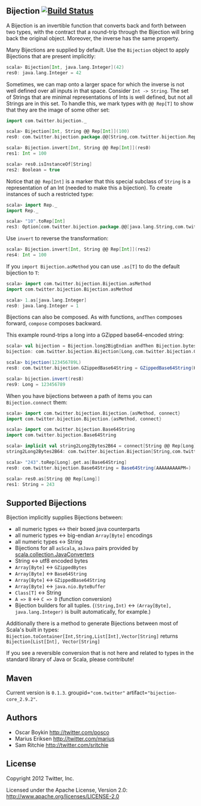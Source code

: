 ## Bijection [![Build Status](https://secure.travis-ci.org/twitter/bijection.png)](http://travis-ci.org/twitter/bijection)

A Bijection is an invertible function that converts back and forth between two types, with
the contract that a round-trip through the Bijection will bring back the original object. Moreover,
the inverse has the same property.

Many Bijections are supplied by default. Use the `Bijection` object to apply Bijections that are present implicitly:

```scala
scala> Bijection[Int, java.lang.Integer](42)
res0: java.lang.Integer = 42
```

Sometimes, we can map onto a larger space for which the inverse is not well defined over all inputs
in that space. Consider `Int -> String`. The set of Strings that are minimal representations of Ints
is well defined, but not all Strings are in this set. To handle this, we mark types with `@@ Rep[T]`
to show that they are the image of some other set:

```scala
import com.twitter.bijection._

scala> Bijection[Int, String @@ Rep[Int]](100)
res0: com.twitter.bijection.package.@@[String,com.twitter.bijection.Rep[Int]] = 100

scala> Bijection.invert[Int, String @@ Rep[Int]](res0)
res1: Int = 100

scala> res0.isInstanceOf[String]
res2: Boolean = true
```
Notice that `@@ Rep[Int]` is a marker that this special subclass of `String` is a representation
of an Int (needed to make this a bijection).  To create instances of such a restricted type:

```scala
scala> import Rep._
import Rep._

scala> "10".toRep[Int]
res3: Option[com.twitter.bijection.package.@@[java.lang.String,com.twitter.bijection.Rep[Int]]] = Some(10)
```

Use `invert` to reverse the transformation:

```scala
scala> Bijection.invert[Int, String @@ Rep[Int]](res2)
res4: Int = 100
```

If you `import Bijection.asMethod` you can use `.as[T]` to do the default bijection to `T`:

```scala
scala> import com.twitter.bijection.Bijection.asMethod
import com.twitter.bijection.Bijection.asMethod

scala> 1.as[java.lang.Integer]
res0: java.lang.Integer = 1
```

Bijections can also be composed. As with functions, `andThen` composes forward, `compose` composes backward.

This example round-trips a long into a GZipped base64-encoded string:

```scala
scala> val bijection = Bijection.long2BigEndian andThen Bijection.bytes2GZippedBase64
bijection: com.twitter.bijection.Bijection[Long,com.twitter.bijection.GZippedBase64String] = <function1>

scala> bijection(123456789L)
res8: com.twitter.bijection.GZippedBase64String = GZippedBase64String(H4sIAAAAAAAAAGNgYGBgjz4rCgBpa5WLCAAAAA==)

scala> bijection.invert(res8)
res9: Long = 123456789
```

When you have bijections between a path of items you can `Bijection.connect` them:

```scala
scala> import com.twitter.bijection.Bijection.{asMethod, connect}
import com.twitter.bijection.Bijection.{asMethod, connect}

scala> import com.twitter.bijection.Base64String
import com.twitter.bijection.Base64String

scala> implicit val string2Long2Bytes2B64 = connect[String @@ Rep[Long],Long,Array[Byte],Base64String]
string2Long2Bytes2B64: com.twitter.bijection.Bijection[String,com.twitter.bijection.Base64String] = <function1>

scala> "243".toRep[Long].get.as[Base64String]
res0: com.twitter.bijection.Base64String = Base64String(AAAAAAAAAPM=)

scala> res0.as[String @@ Rep[Long]]
res1: String = 243
```

## Supported Bijections

Bijection implicitly supplies Bijections between:

* all numeric types <-> their boxed java counterparts
* all numeric types <-> big-endian `Array[Byte]` encodings
* all numeric types <-> String
* Bijections for all `asScala`, `asJava` pairs provided by [scala.collection.JavaConverters](http://www.scala-lang.org/api/current/scala/collection/JavaConverters$.html)
* String <-> utf8 encoded bytes
* `Array[Byte]` <-> `GZippedBytes`
* `Array[Byte]` <-> `Base64String`
* `Array[Byte]` <-> `GZippedBase64String`
* `Array[Byte]` <-> `java.nio.ByteBuffer`
* `Class[T]` <-> String
* `A => B` <-> `C => D` (function conversion)
* Bijection builders for all tuples. (`(String,Int)` <-> `(Array[Byte], java.lang.Integer)` is built automatically, for example.)

Additionally there is a method to generate Bijections between most of Scala's built in types:
```Bijection.toContainer[Int,String,List[Int],Vector[String]``` returns
```Bijection[List[Int], Vector[String]```

If you see a reversible conversion that is not here and related to types in the standard library
of Java or Scala, please contribute!

## Maven

Current version is `0.1.3`. groupid=`"com.twitter"` artifact=`"bijection-core_2.9.2"`.

## Authors

* Oscar Boykin <http://twitter.com/posco>
* Marius Eriksen <http://twitter.com/marius>
* Sam Ritchie <http://twitter.com/sritchie>

## License

Copyright 2012 Twitter, Inc.

Licensed under the Apache License, Version 2.0: http://www.apache.org/licenses/LICENSE-2.0
